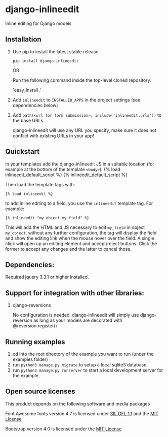 # django-inlineedit

Inline editing for Django models


## Installation

1. Use pip to install the latest stable release
    
    `pip install django-inlineedit`
   
   OR
   
   Run the following command inside the top-level cloned repository:
   
   'easy_install .'
2. Add `inlineedit` to `INSTALLED_APPS` in the project settings (see dependencies below)

3. Add `path(<url for form submission>, include('inlineedit.urls'))` to the base URLs

    django-inlineedit will use any URL you specify, make sure it does not conflict with
    existing URLs in your app!


## Quickstart

In your templates add the django-inlineedit JS in a suitable location (for example at the bottom of the template `<body>`):
    {% load inlineedit_default_script %}
    {% inlineedit_default_script %}

Then load the template tags with:

    {% load inlineedit %}

to add inline editing to a field, you use the `inlineedit` template tag. For example:

    {% inlineedit "my_object.my_field" %}

This will add the HTML and JS necessary to edit `my_field` in object `my_object`. without any further configuration, the tag will display the field and show the editing link when the mouse hover over the field. A single click will open up an editing element and accept/reject buttons. Click the former to accept any changes and the latter to cancel those.

## Dependencies:

Required jquery 3.3.1 or higher installed.

## Support for integration with other libraries:
1. django-reversions
    
    No configuration is needed, django-inlineedit will simply use django-reversion as long 
    as your models are decorated with @reversion.register()

## Running examples

1. cd into the root directory of the example you want to run (under the examples folder)
2. run `python3 manage.py migrate` to setup a local sqlite3 database.
3. run `python3 manage.py runserver` to start a local development server for the example.

## Open source licenses

This product depends on the following software and media packages

Font Awesome fonts version 4.7 is licensed under [SIL OFL 1.1](http://scripts.sil.org/OFL) and the [MIT License](http://opensource.org/licenses/mit-license.html)

Bootstrap version 4.0 is licensed under the [MIT License](http://opensource.org/licenses/mit-license.html)
